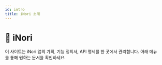 ```yaml
---
id: intro
title: iNori 소개
---
```


# 📱 iNori

이 사이트는 iNori 앱의 기획, 기능 정의서, API 명세를 한 곳에서 관리합니다. 아래 메뉴를 통해 원하는 문서를 확인하세요.
